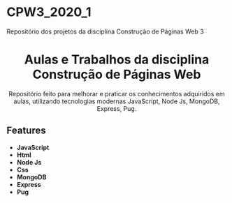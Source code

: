 # CPW3_2020_1
Repositório dos projetos da disciplina Construção de Páginas Web 3

<h1 align="center">
Aulas e Trabalhos da disciplina Construção de Páginas Web
</h1>

<p align="center">Repositório feito para melhorar e praticar os conhecimentos adquiridos em aulas, utilizando tecnologias modernas JavaScript,
Node Js, MongoDB, Express, Pug.
</p>

## Features
[//]: # (Add the features of your project here:)


-   **JavaScript** 
-   **Html** 
-   **Node Js**
-   **Css**
-   **MongoDB**
-   **Express**
-   **Pug**

